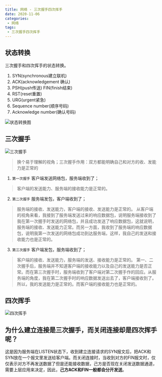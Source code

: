 ```yaml
---
title: 网络 - 三次握手四次挥手
date: 2020-11-06
categories:
 - 网络
tags:
 - 三次握手四次挥手
---
```


## 状态转换

三次握手和四次挥手的状态转换。

1. SYN(synchronous建立联机) 
2. ACK(acknowledgement 确认) 
3. PSH(push传送) FIN(finish结束) 
4. RST(reset重置) 
5. URG(urgent紧急)
6. Sequence number(顺序号码) 
7. Acknowledge number(确认号码)

![状态转换图](https://pic3.zhimg.com/80/v2-e8aaab48ff996e5cd8a5b39dc450bd6a_720w.jpg)

## 三次握手

![三次握手](https://pic4.zhimg.com/80/v2-07c065a0321f887ae69e269d8dda9f43_720w.jpg)

> 换个易于理解的视角；三次握手作用：双方都能明确自己和对方的收、发能力是正常的

1. `第一次握手` 客户端发送网络包，服务端收到了；

> 客户端的发送能力、服务端的接收能力是正常的。

2. `第二次握手` 服务端发包，客户端收到了；

> 服务端的接收、发送能力，客户端的接收、发送能力是正常的。 从客户端的视角来看，我接到了服务端发送过来的响应数据包，说明服务端接收到了我在第一次握手时发送的网络包，并且成功发送了响应数据包，这就说明，服务端的接收、发送能力正常。而另一方面，我收到了服务端的响应数据包，说明我第一次发送的网络包成功到达服务端，这样，我自己的发送和接收能力也是正常的。

3. `第三次握手` 客户端发包，服务端收到了；

> 客户端的接收、发送能力，服务端的发送、接收能力是正常的。 第一、二次握手后，服务端并不知道客户端的接收能力以及自己的发送能力是否正常。而在第三次握手时，服务端收到了客户端对第二次握手作的回应。从服务端的角度，我在第二次握手时的响应数据发送出去了，客户端接收到了。所以，我的发送能力是正常的。而客户端的接收能力也是正常的。


## 四次挥手

![四次挥手](https://pic3.zhimg.com/80/v2-629f51f6f535ebd7683f944707b21d1e_720w.jpg)

## 为什么建立连接是三次握手，而关闭连接却是四次挥手呢？

这是因为服务端在LISTEN状态下，收到建立连接请求的SYN报文后，把ACK和SYN放在一个报文里发送给客户端。而关闭连接时，当收到对方的FIN报文时，仅仅表示对方不再发送数据了但是还能接收数据，己方是否现在关闭发送数据通道，需要上层应用来决定，因此，**己方ACK和FIN一般都会分开发送**。
